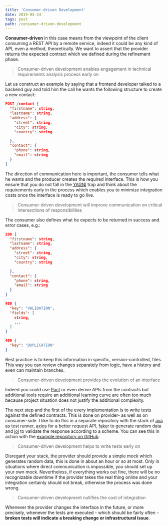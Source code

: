 ```yaml
---
title: 'Consumer-driven Development'
date: 2019-05-24
tags: post
path: /consumer-driven-development
---
```


**Consumer-driven** in this case means from the viewpoint of the client consuming a REST API by a remote service, indeed it could be any kind of API, even a method, theoretically. We want to assert that the provider returns the expected contract which we defined during the refinement phase.

> Consumer-driven development enables engagement in technical requirements analysis process early on

Let us construct an example by saying that a frontend developer talked to a backend guy and told him the call he wants the following structure to create a new contact:

```json
POST /contact {
  "firstname": string,
  "lastname": string,
  "address": {
    "street": string,
    "city": string,
    "country": string

  },
  "contact": {
    "phone": string,
    "email": string
  }
}
```

The direction of communication here is important, the consumer tells what he wants and the producer creates the required interface. This is how you ensure that you do not fall in the [YAGNI](https://en.wikipedia.org/wiki/You_aren%27t_gonna_need_it) trap and think about the requirements early in the process which enables you to minimize integration costs once the interface is ready to go live.

> Consumer-driven development will improve communication on critical intersections of responsibilities

The consumer also defines what he expects to be returned in success and error cases, e.g.:

```json
200 {
  "firstname": string,
  "lastname": string,
  "address": {
    "street": string,
    "city": string,
    "country": string

  },
  "contact": {
    "phone": string,
    "email": string
  }
}

400 {
  "key": "VALIDATION",
  "fields": [
    string,
    ...
  ]
}

409 {
  "key": "DUPLICATION"
}
```

Best practice is to keep this information in specific, version-controlled, files. This way you can review changes separately from logic, have a history and even can maintain branches.

> Consumer-driven development provides the evolution of an interface

Indeed you could use [Pact](https://docs.pact.io/) or even derive APIs from the contracts but additional tools require an additional learning curve are often too much because project situation does not justify the additional complexity.

The next step and the first of the every implementation is to write tests against the defined contracts. This is done on provider- as well as on consumer-side. I like to do this in a separate repository with the stack of [ava](https://github.com/avajs/ava) as test runner, [axios](https://github.com/axios/axios) for a better request API, [faker](https://github.com/marak/Faker.js) to generate random data and [joi](https://github.com/hapijs/joi) to validate the response according to a scheme. You can see this in action with the [example repository on GitHub](https://github.com/akullpp/consumer-driven-contracts).

> Consumer-driven development helps to write tests early on

Disregard your stack, the provider should provide a simple mock which generates random data, this is done in about an hour or so at most. Only in situations where direct communication is impossible, you should set up your own mock. Nevertheless, if everything works out fine, there will be no recognizable downtime if the provider takes the real thing online and your integration certainly should not break, otherwise the process was done wrong.

> Consumer-driven development nullifies the cost of integration

Whenever the provider changes the interface in the future, or more precisely, whenever the tests are executed - which should be fairly often - **broken tests will indicate a breaking change or infrastructural issue**.
